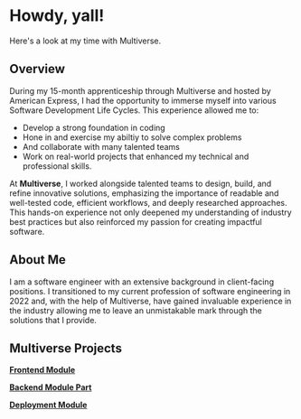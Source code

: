 # Howdy, yall!

Here's a look at my time with Multiverse.

## Overview

During my 15-month apprenticeship through Multiverse and hosted by American Express, I had the opportunity to immerse myself into various Software Development Life Cycles. This experience allowed me to:
- Develop a strong foundation in coding
- Hone in and exercise my abiltiy to solve complex problems
- And collaborate with many talented teams
- Work on real-world projects that enhanced my technical and professional skills.

At **Multiverse**, I worked alongside talented teams to design, build, and refine innovative solutions, emphasizing the importance of readable and well-tested code, efficient workflows, and deeply researched approaches. This hands-on experience not only deepened my understanding of industry best practices but also reinforced my passion for creating impactful software.

## About Me

I am a software engineer with an extensive background in client-facing positions. I transitioned to my current profession of software engineering in 2022 and, with the help of Multiverse, have gained invaluable experience in the industry allowing me to leave an unmistakable mark through the solutions that I provide.

## Multiverse Projects

[**Frontend Module**](./Frontend/README.md)

[**Backend Module Part**](./Backend/README.md)

[**Deployment Module**](./Deployment/README.md)
